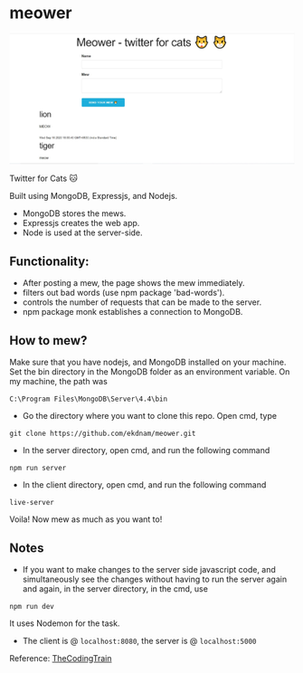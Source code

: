 # meower

![Screenshot](https://github.com/ekdnam/meower/blob/master/image.jpg)

 Twitter for Cats 🐱

Built using MongoDB, Expressjs, and Nodejs.

* MongoDB stores the mews.
* Expressjs creates the web app.
* Node is used at the server-side.

## Functionality:
* After posting a mew, the page shows the mew immediately.
* filters out bad words (use npm package 'bad-words').
* controls the number of requests that can be made to the server.
* npm package monk establishes a connection to MongoDB.

## How to mew?

Make sure that you have nodejs, and MongoDB installed on your machine. Set the bin directory in the MongoDB folder as an environment variable. On my machine, the path was

```
C:\Program Files\MongoDB\Server\4.4\bin
```

* Go the directory where you want to clone this repo. Open cmd, type 

```
git clone https://github.com/ekdnam/meower.git
```
* In the server directory, open cmd, and run the following command 

```
npm run server
```
* In the client directory, open cmd, and run the following command 

```
live-server
```

Voila! Now mew as much as you want to!

## Notes

* If you want to make changes to the server side javascript code, and simultaneously see the changes without having to run the server again and again, in the server directory, in the cmd, use

```
npm run dev
```

It uses Nodemon for the task.

* The client is @ `localhost:8080`, the server is @ `localhost:5000`

Reference: [TheCodingTrain](https://www.youtube.com/watch?v=JnEH9tYLxLk&ab_channel=TheCodingTrain)
